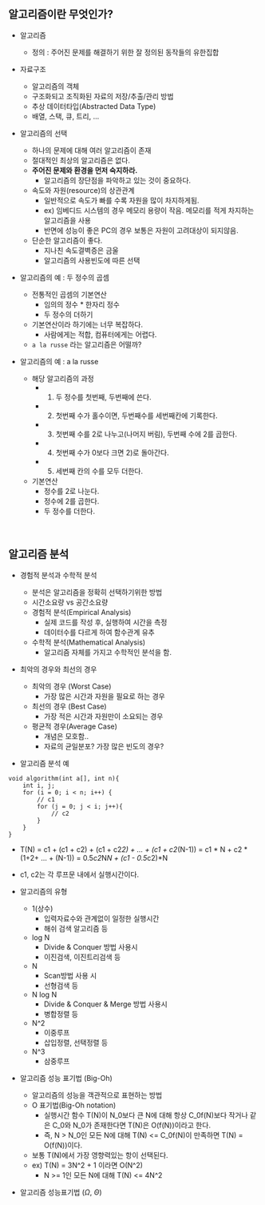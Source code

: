 ## 알고리즘이란 무엇인가?

- 알고리즘
    - 정의 : 주어진 문제를 해결하기 위한 잘 정의된 동작들의 유한집합


- 자료구조
    - 알고리즘의 객체
    - 구조화되고 조직화된 자료의 저장/추출/관리 방법
    - 추상 데이터타입(Abstracted Data Type)
    - 배열, 스택, 큐, 트리, ...


- 알고리즘의 선택
    - 하나의 문제에 대해 여러 알고리즘이 존재
    - 절대적인 최상의 알고리즘은 없다.
    - __주어진 문제와 환경을 먼저 숙지하라.__
        + 알고리즘의 장단점을 파악하고 있는 것이 중요하다.
    - 속도와 자원(resource)의 상관관계
        + 일반적으로 속도가 빠를 수록 자원을 많이 차지하게됨.
        + ex) 임베디드 시스템의 경우 메모리 용량이 작음. 메모리를 적게 차지하는 알고리즘을 사용
        + 반면에 성능이 좋은 PC의 경우 보통은 자원이 고려대상이 되지않음.
    - 단순한 알고리즘이 좋다.
        - 지나친 속도결벽증은 금울
        - 알고리즘의 사용빈도에 따른 선택


- 알고리즘의 예 : 두 정수의 곱셈
    - 전통적인 곱셈의 기본연산
        + 임의의 정수 * 한자리 정수
        + 두 정수의 더하기
    - 기본연산이라 하기에는 너무 복잡하다.
        + 사람에게는 적합, 컴퓨터에게는 어렵다.
    - `a la russe` 라는 알고리즘은 어떨까?


- 알고리즘의 예 : a la russe
    - 해당 알고리즘의 과정
        + 1) 두 정수를 첫번째, 두번째에 쓴다.
        + 2) 첫번째 수가 홀수이면, 두번째수를 세번째칸에 기록한다.
        + 3) 첫번째 수를 2로 나누고(나머지 버림), 두번째 수에 2를 곱한다.
        + 4) 첫번째 수가 0보다 크면 2)로 돌아간다.
        + 5) 세번째 칸의 수를 모두 더한다.
    - 기본연산
        + 정수를 2로 나눈다.
        + 정수에 2를 곱한다.
        + 두 정수를 더한다.

<br>

## 알고리즘 분석

- 경험적 분석과 수학적 분석
    - 분석은 알고리즘을 정확히 선택하기위한 방법
    - 시간소요량 vs 공간소요량
    - 경험적 분석(Empirical Analysis)
        + 실제 코드를 작성 후, 실행하여 시간을 측정
        + 데이터수를 다르게 하여 함수관계 유추
    - 수학적 분석(Mathematical Analysis)
        + 알고리즘 자체를 가지고 수학적인 분석을 함.


- 최악의 경우와 최선의 경우
    - 최악의 경우 (Worst Case)
        + 가장 많은 시간과 자원을 필요로 하는 경우
    - 최선의 경우 (Best Case)
        + 가장 적은 시간과 자원만이 소요되는 경우
    - 평균적 경우(Average Case)
        + 개념은 모호함..
        + 자료의 균일분포? 가장 많은 빈도의 경우?


- 알고리즘 분석 예

```
void algorithm(int a[], int n){
    int i, j;
    for (i = 0; i < n; i++) {
        // c1
        for (j = 0; j < i; j++){
            // c2
        }
    }
}
```

- T(N) = c1 + (c1 + c2) + (c1 + c2*2) + ... + (c1 + c2*(N-1)) = c1 * N + c2 * (1+2+ ... + (N-1)) = 0.5*c2*N*N + (c1 - 0.5*c2)*N
- c1, c2는 각 루프문 내에서 실행시간이다.


- 알고리즘의 유형
    - 1(상수)
        + 입력자료수와 관계없이 일정한 실행시간
        + 해쉬 검색 알고리즘 등
    - log N
        + Divide & Conquer 방법 사용시
        + 이진검색, 이진트리검색 등
    - N
        + Scan방법 사용 시
        + 선형검색 등
    - N log N
        + Divide & Conquer & Merge 방법 사용시
        + 병합정렬 등
    - N^2
        + 이중루프
        + 삽입정렬, 선택정렬 등
    - N^3
        + 삼중루프


- 알고리즘 성능 표기법 (Big-Oh)
    - 알고리즘의 성능을 객관적으로 표현하는 방법
    - O 표기법(Big-Oh notation)
        + 실행시간 함수 T(N)이 N_0보다 큰 N에 대해 항상 C_0f(N)보다 작거나 같은 C_0와 N_0가 존재한다면 T(N)은 O(f(N))이라고 한다.
        + 즉, N > N_0인 모든 N에 대해 T(N) <= C_0f(N)이 만족하면 T(N) = O(f(N))이다.
    - 보통 T(N)에서 가장 영향력있는 항이 선택된다.
    - ex) T(N) = 3N^2 + 1 이라면 O(N^2)
        + N >= 1인 모든 N에 대해 T(N) <= 4N^2


- 알고리즘 성능표기법 ($\Omega$, $\Theta$)